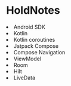 # HoldNotes

<li>Android SDK</li>
<li>Kotlin</li>
<li>Kotlin coroutines</li>
<li>Jatpack Compose</li>
<li>Compose Navigation</li>
<li>ViewModel</li>
<li>Room</li>
<li>Hilt</li>
<li>LiveData</li>











